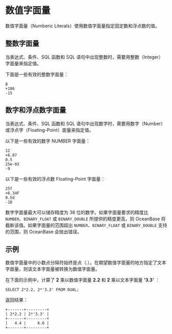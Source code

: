 数值字面量 
==========================



数值字面量（Numberic Literals）使用数值字面量指定固定数和浮点数的值。

整数字面量 
-----------------

当表达式、条件、SQL 函数和 SQL 语句中出现整数时，需要用整数（Integer）字面量来指定值。

下面是一些有效的整数字面量：

    8
    +186
    -15



数字和浮点数字面量 
---------------------

当表达式、条件、SQL 函数和 SQL 语句中出现数字时，需要用数字（Number）或浮点字（Floating-Point）面量来指定值。

以下是一些有效的数字 NUMBER 字面量：

    12
    +6.87
    0.5
    25e-03
    -9



以下是一些有效的浮点数 Floating-Point 字面量：

    25f
    +6.34F
    0.5d
    -1D



数字字面量最大可以储存精度为 38 位的数字。如果字面量要求的精度比 `NUMBER`、`BINARY_FLOAT` 或 `BINARY_DOUBLE` 所提供的精度更高，则 OceanBase 将截断该值。如果字面量的范围超出 `NUMBER`、`BINARY_FLOAT` 或 `BINARY_DOUBLE` 支持的范围，则 OceanBase 会抛出错误。

示例 
--------------

数值字面量中的小数点分隔符始终是点（.）。在期望数值字面量的地方指定了文本字面量，则该文本字面量被转换为数值字面量。

在下面的示例中，计算了 **2** 乘以数值字面量 **2.2** 和 **2** 乘以文本字面量 **'3.3'** ：

    SELECT 2*2.2, 2*'3.3' FROM DUAL;



返回结果：

    +-------+---------+
    | 2*2.2 | 2*'3.3' |
    +-------+---------+
    |   4.4 |     6.6 |
    +-------+---------+



